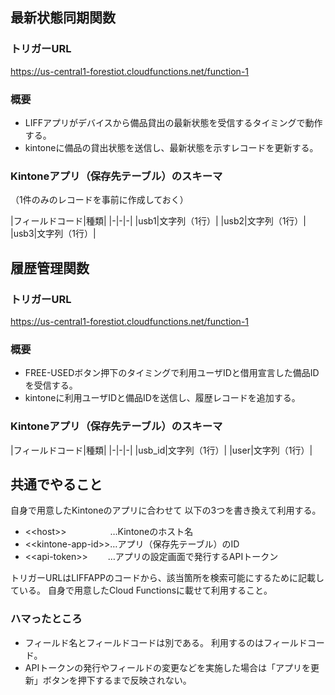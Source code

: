 ## 最新状態同期関数
### トリガーURL
https://us-central1-forestiot.cloudfunctions.net/function-1 
### 概要
- LIFFアプリがデバイスから備品貸出の最新状態を受信するタイミングで動作する。
- kintoneに備品の貸出状態を送信し、最新状態を示すレコードを更新する。

### Kintoneアプリ（保存先テーブル）のスキーマ 
（1件のみのレコードを事前に作成しておく）

|フィールドコード|種類|
|-|-|-|
|usb1|文字列（1行）|
|usb2|文字列（1行）|
|usb3|文字列（1行）|

## 履歴管理関数
### トリガーURL
https://us-central1-forestiot.cloudfunctions.net/function-1 
### 概要
- FREE-USEDボタン押下のタイミングで利用ユーザIDと借用宣言した備品IDを受信する。
- kintoneに利用ユーザIDと備品IDを送信し、履歴レコードを追加する。

### Kintoneアプリ（保存先テーブル）のスキーマ 

|フィールドコード|種類|
|-|-|-|
|usb_id|文字列（1行）|
|user|文字列（1行）|


## 共通でやること

自身で用意したKintoneのアプリに合わせて
以下の3つを書き換えて利用する。
- <\<host>>　　　　　…Kintoneのホスト名
- <\<kintone-app-id>>…アプリ（保存先テーブル）のID
- <\<api-token>>　　 …アプリの設定画面で発行するAPIトークン

トリガーURLはLIFFAPPのコードから、該当箇所を検索可能にするために記載している。
自身で用意したCloud Functionsに載せて利用すること。

### ハマったところ
- フィールド名とフィールドコードは別である。 利用するのはフィールドコード。
- APIトークンの発行やフィールドの変更などを実施した場合は「アプリを更新」ボタンを押下するまで反映されない。
